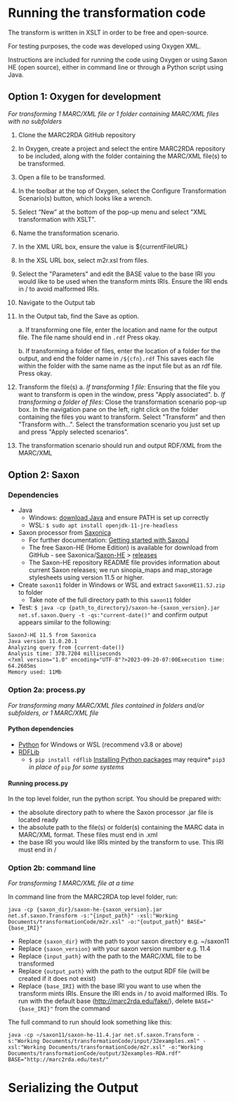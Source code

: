 # Running the transformation code

The transform is written in XSLT in order to be free and open-source.

For testing purposes, the code was developed using Oxygen XML.

Instructions are included for running the code using Oxygen or using Saxon HE (open source), either in command line or through a Python script using Java.

## Option 1: Oxygen for development
*For transforming 1 MARC/XML file or 1 folder containing MARC/XML files with no subfolders*

1. Clone the MARC2RDA GitHub repository
2. In Oxygen, create a project and select the entire MARC2RDA repository to be included, along with the folder containing the MARC/XML file(s) to be transformed.
3. Open a file to be transformed. 
4. In the toolbar at the top of Oxygen, select the Configure Transformation Scenario(s) button, which looks like a wrench. 
5. Select “New” at the bottom of the pop-up menu and select "XML transformation with XSLT".
6. Name the transformation scenario.
7. In the XML URL box, ensure the value is ${currentFileURL}
8. In the XSL URL box, select m2r.xsl from files.
9. Select the "Parameters" and edit the BASE value to the base IRI you would like to be used when the transform mints IRIs. Ensure the IRI ends in / to avoid malformed IRIs. 
10. Navigate to the Output tab
11. In the Output tab, find the Save as option.
    
    a. If transforming one file, enter the location and name for the output file. The file name should end in `.rdf` Press okay.
    
    b. If transforming a folder of files, enter the location of a folder for the output, and end the folder name in `/${cfn}.rdf` This saves each file within the folder with the same name as the input file but as an rdf file. Press okay.
    
11. Transform the file(s)
    a. *If transforming 1 file*: Ensuring that the file you want to transform is open in the window, press "Apply associated".
    b. *If transforming a folder of files*: Close the transformation scenario pop-up box. In the navigation pane on the left, right click on the folder containing the files you want to transform. Select "Transform" and then "Transform with...". Select the transformation scenario you just set up and press "Apply selected scenarios". 
12. The transformation scenario should run and output RDF/XML from the MARC/XML


## Option 2: Saxon

### Dependencies
- Java
  - Windows: [download Java](https://www.java.com/en/download/) and ensure PATH is set up correctly
  - WSL: `$ sudo apt install openjdk-11-jre-headless`
- Saxon processor from [Saxonica](https://www.saxonica.com/welcome/welcome.xml)
  - For further documentation: [Getting started with SaxonJ](https://www.saxonica.com/html/documentation11/about/gettingstarted/gettingstartedjava.html)
  - The free Saxon-HE (Home Edition) is available for download from GitHub - see Saxonica/[Saxon-HE](https://github.com/Saxonica/Saxon-HE/) > [releases](https://github.com/Saxonica/Saxon-HE/releases)
  - The Saxon-HE repository README file provides information about current Saxon releases; we run sinopia_maps and map_storage stylesheets using version 11.5 or higher.
- Create `saxon11` folder in Windows or WSL and extract `SaxonHE11.5J.zip` to folder
  - Take note of the full directory path to this `saxon11` folder
- Test: `$ java -cp {path_to_directory}/saxon-he-{saxon_version}.jar net.sf.saxon.Query -t -qs:"current-date()"` and confirm output appears similar to the following:
```
SaxonJ-HE 11.5 from Saxonica
Java version 11.0.20.1
Analyzing query from {current-date()}
Analysis time: 378.7204 milliseconds
<?xml version="1.0" encoding="UTF-8"?>2023-09-20-07:00Execution time: 64.2685ms
Memory used: 11Mb
```

### Option 2a: process.py
*For transforming many MARC/XML files contained in folders and/or subfolders, or 1 MARC/XML file*

#### Python dependencies

- [Python](https://www.python.org/downloads/) for Windows or WSL (recommend v3.8 or above)
- [RDFLib](https://rdflib.readthedocs.io/en/stable/gettingstarted.html)
  - `$ pip install rdflib` [Installing Python packages](https://packaging.python.org/en/latest/tutorials/installing-packages/) may require* `pip3` *in place of* `pip` *for some systems*  

#### Running process.py

In the top level folder, run the python script. You should be prepared with:
- the absolute directory path to where the Saxon processor .jar file is located ready
- the absolute path to the file(s) or folder(s) containing the MARC data in MARC/XML format. These files must end in .xml
- the base IRI you would like IRIs minted by the transform to use. This IRI must end in /

### Option 2b: command line
*For transforming 1 MARC/XML file at a time*

In command line from the MARC2RDA top level folder, run:

```wrap!
java -cp {saxon_dir}/saxon-he-{saxon_version}.jar net.sf.saxon.Transform -s:"{input_path}" -xsl:"Working Documents/transformationCode/m2r.xsl" -o:"{output_path}" BASE="{base_IRI}"
```

- Replace `{saxon_dir}` with the path to your saxon directory e.g. ~/saxon11
- Replace `{saxon_version}` with your saxon version number e.g. 11.4
- Replace `{input_path}` with the path to the MARC/XML file to be transformed
- Replace `{output_path}` with the path to the output RDF file (will be created if it does not exist)
- Replace `{base_IRI}` with the base IRI you want to use when the transform mints IRIs. Ensure the IRI ends in / to avoid malformed IRIs. To run with the default base (http://marc2rda.edu/fake/), delete `BASE="{base_IRI}"` from the command

The full command to run should look something like this:
```wrap!
java -cp ~/saxon11/saxon-he-11.4.jar net.sf.saxon.Transform -s:"Working Documents/transformationCode/input/32examples.xml" -xsl:"Working Documents/transformationCode/m2r.xsl" -o:"Working Documents/transformationCode/output/32examples-RDA.rdf" BASE="http://marc2rda.edu/test/"
```

# Serializing the Output
